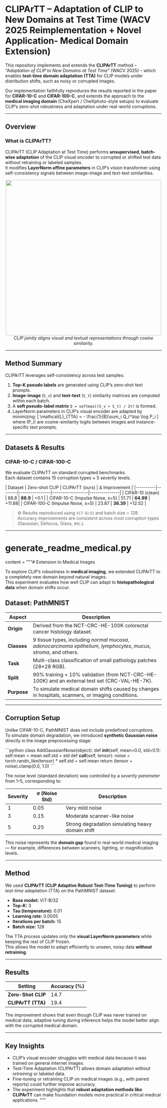 # CLIPArTT – Adaptation of CLIP to New Domains at Test Time (WACV 2025 Reimplementation + Novel Application- Medical Domain Extension)

This repository implements and extends the **CLIPArTT** method – *“Adaptation of CLIP to New Domains at Test Time”* (WACV 2025) – which enables **test-time domain adaptation (TTA)** for CLIP models under distribution shifts, such as noisy or corrupted images.  

Our implementation faithfully reproduces the results reported in the paper for **CIFAR-10-C** and **CIFAR-100-C**, and extends the approach to the **medical imaging domain** (CheXpert / CheXphoto-style setups) to evaluate CLIP’s zero-shot robustness and adaptation under real-world corruptions.

---

##  Overview

###  What is CLIPArTT?
CLIPArTT (CLIP Adaptation at Test Time) performs **unsupervised, batch-wise adaptation** of the CLIP visual encoder to corrupted or shifted test data without retraining or labeled samples.  
It modifies **LayerNorm affine parameters** in CLIP’s vision transformer using self-consistency signals between image-image and text-text similarities.

<p align="center">
  <img src="https://raw.githubusercontent.com/openai/CLIP/main/CLIP.png" width="500"><br>
  <em>CLIP jointly aligns visual and textual representations through cosine similarity.</em>
</p>

---



##  Method Summary

CLIPArTT leverages self-consistency across test samples:
1. **Top-K pseudo labels** are generated using CLIP’s zero-shot text prompts.
2. **Image-image** (`S_v`) and **text-text** (`S_t`) similarity matrices are computed within each batch.
3. A **soft pseudo-label matrix** `Q = softmax((S_v + S_t) / 2τ)` is formed.
4. LayerNorm parameters in CLIP’s visual encoder are adapted by minimizing:
   \[
   \mathcal{L}_{TTA} = - \frac{1}{B}\sum_i Q_i^\top \log P_i
   \]
   where \(P_i\) are cosine-similarity logits between images and instance-specific text prompts.

---

## Datasets & Results

### **CIFAR-10-C / CIFAR-100-C**
We evaluate CLIPArTT on standard corrupted benchmarks.  
Each dataset contains 15 corruption types × 5 severity levels.

| Dataset | Zero-shot CLIP | CLIPArTT (ours) | Δ Improvement |
|----------|--------|----------------|------------------|---------------|
| CIFAR-10 (clean) | 88.8 | **88.9** | +0.1 |
| CIFAR-10-C (Impulse Noise, s=5) |  51.71 | **64.99** | +11.88|
| CIFAR-100-C (Impulse Noise, s=5) |  23.87 | **36.39** | +12.52 |

> ⚙️ Results reproduced using `ViT-B/32` and batch size = 128.  
> Accuracy improvements are consistent across most corruption types (Gaussian, Defocus, Glass, etc.).

---

# generate_readme_medical.py
content = """# Extension to Medical Images

To explore CLIP’s robustness in **medical imaging**, we extended CLIPArTT to a completely new domain beyond natural images.  
This experiment evaluates how well CLIP can adapt to **histopathological data** when domain shifts occur.

## Dataset: PathMNIST
| Aspect | Description |
|--------|-------------|
| **Origin** | Derived from the NCT-CRC-HE-100K colorectal cancer histology dataset. |
| **Classes** | 9 tissue types, including *normal mucosa*, *adenocarcinoma epithelium*, *lymphocytes*, *mucus*, *stroma*, and others. |
| **Task** | Multi-class classification of small pathology patches (28×28 RGB). |
| **Split** | 90% training + 10% validation (from NCT-CRC-HE-100K) and an external test set (CRC-VAL-HE-7K). |
| **Purpose** | To simulate medical domain shifts caused by changes in hospitals, scanners, or imaging conditions. |

---

## Corruption Setup
Unlike CIFAR-10-C, PathMNIST does not include predefined corruptions.  
To simulate domain degradation, we introduced **synthetic Gaussian noise** directly in the image preprocessing stage:

\`\`\`python
class AddGaussianNoise(object):
    def __init__(self, mean=0.0, std=0.1):
        self.mean = mean
        self.std = std
    def __call__(self, tensor):
        noise = torch.randn_like(tensor) * self.std + self.mean
        return (tensor + noise).clamp(0.0, 1.0)
\`\`\`

The noise level (standard deviation) was controlled by a *severity parameter* from 1–5, corresponding to:

| Severity | σ (Noise Std) | Description |
|-----------|----------------|-------------|
| 1 | 0.05 | Very mild noise |
| 3 | 0.15 | Moderate scanner-like noise |
| 5 | 0.25 | Strong degradation simulating heavy domain shift |

This noise represents the **domain gap** found in real-world medical imaging — for example, differences between scanners, lighting, or magnification levels.

---

## Method
We used **CLIPArTT (CLIP Adaptive Robust Test-Time Tuning)** to perform *test-time adaptation* (TTA) on the PathMNIST dataset.

- **Base model:** ViT-B/32  
- **Top-K:** 3  
- **Tau (temperature):** 0.01  
- **Learning rate:** 0.0005  
- **Iterations per batch:** 15  
- **Batch size:** 128  

The TTA process updates only the **visual LayerNorm parameters** while keeping the rest of CLIP frozen.  
This allows the model to adapt efficiently to unseen, noisy data **without retraining**.

---

## Results
| Setting | Accuracy (%) |
|----------|---------------|
| **Zero-Shot CLIP** | 14.7 |
| **CLIPArTT (TTA)** | 19.4 |

The improvement shows that even though CLIP was never trained on medical data, adaptive tuning during inference helps the model better align with the corrupted medical domain.


---

## Key Insights
- CLIP’s visual encoder struggles with medical data because it was trained on general internet images.  
- Test-Time Adaptation (CLIPArTT) allows domain adaptation *without retraining* or labeled data.  
- Fine-tuning or retraining CLIP on medical images (e.g., with paired reports) could further improve accuracy.  
- The experiment highlights that **robust adaptation methods like CLIPArTT** can make foundation models more practical in critical medical applications.
"""


